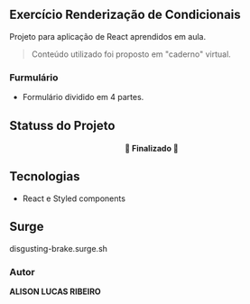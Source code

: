 ## Exercício Renderização de Condicionais

Projeto para aplicação de React aprendidos em aula.


> Conteúdo utilizado foi proposto em "caderno" virtual.
### Furmulário
- Formulário dividido em 4 partes.

## Statuss do Projeto
<h4 align="center"> 
	🚧  Finalizado  🚧
</h4>

## Tecnologias

- React e Styled components

## Surge
disgusting-brake.surge.sh

### Autor

**ALISON LUCAS RIBEIRO**